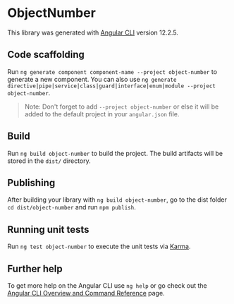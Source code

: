 # ObjectNumber

This library was generated with [Angular CLI](https://github.com/angular/angular-cli) version 12.2.5.

## Code scaffolding

Run `ng generate component component-name --project object-number` to generate a new component. You can also use `ng generate directive|pipe|service|class|guard|interface|enum|module --project object-number`.
> Note: Don't forget to add `--project object-number` or else it will be added to the default project in your `angular.json` file. 

## Build

Run `ng build object-number` to build the project. The build artifacts will be stored in the `dist/` directory.

## Publishing

After building your library with `ng build object-number`, go to the dist folder `cd dist/object-number` and run `npm publish`.

## Running unit tests

Run `ng test object-number` to execute the unit tests via [Karma](https://karma-runner.github.io).

## Further help

To get more help on the Angular CLI use `ng help` or go check out the [Angular CLI Overview and Command Reference](https://angular.io/cli) page.
